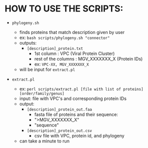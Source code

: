 # HOW TO USE THE SCRIPTS:

- `phylogeny.sh`
	- finds proteins that match description given by user
	- ex: `bash scripts/phylogeny.sh "connector"`
	- outputs: 
		- `[description]_protein.txt` 
			- 1st column : VPC (Viral Protein Cluster)
			- rest of the columns : MGV_XXXXXXX_X (Protein IDs)
			- ex: `VPC-XX, MGV_XXXXXXX_X`
	- will be input for `extract.pl`
			
- `extract.pl`
	- ex: `perl scripts/extract.pl [file with list of proteins] [order/family/genus]`
	- input: file with VPC's and corresponding protein IDs
	- output:
		- `[description]_protein_out.faa`
			- fasta file of proteins and their sequence: 
			- ">MGV_XXXXXXX_X"
			- "sequence"
		- `[description]_protein_out.csv`
			- csv file with VPC, protein id, and phylogeny
	- can take a minute to run
			
